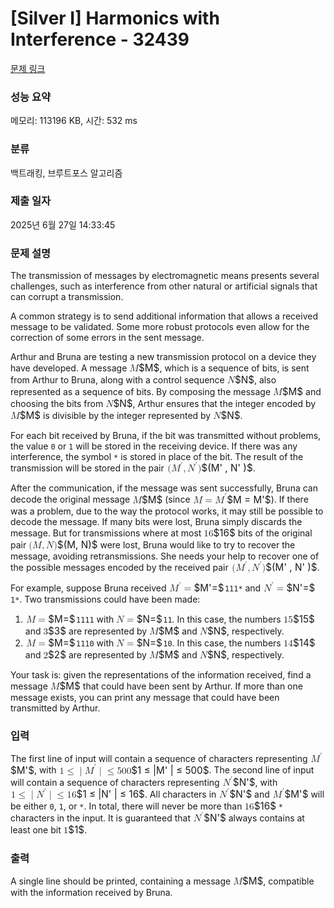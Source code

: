 # [Silver I] Harmonics with Interference - 32439 

[문제 링크](https://www.acmicpc.net/problem/32439) 

### 성능 요약

메모리: 113196 KB, 시간: 532 ms

### 분류

백트래킹, 브루트포스 알고리즘

### 제출 일자

2025년 6월 27일 14:33:45

### 문제 설명

<p>The transmission of messages by electromagnetic means presents several challenges, such as interference from other natural or artificial signals that can corrupt a transmission.</p>

<p>A common strategy is to send additional information that allows a received message to be validated. Some more robust protocols even allow for the correction of some errors in the sent message.</p>

<p>Arthur and Bruna are testing a new transmission protocol on a device they have developed. A message <mjx-container class="MathJax" jax="CHTML" style="font-size: 109%; position: relative;"><mjx-math class="MJX-TEX" aria-hidden="true"><mjx-mi class="mjx-i"><mjx-c class="mjx-c1D440 TEX-I"></mjx-c></mjx-mi></mjx-math><mjx-assistive-mml unselectable="on" display="inline"><math xmlns="http://www.w3.org/1998/Math/MathML"><mi>M</mi></math></mjx-assistive-mml><span aria-hidden="true" class="no-mathjax mjx-copytext">$M$</span></mjx-container>, which is a sequence of bits, is sent from Arthur to Bruna, along with a control sequence <mjx-container class="MathJax" jax="CHTML" style="font-size: 109%; position: relative;"><mjx-math class="MJX-TEX" aria-hidden="true"><mjx-mi class="mjx-i"><mjx-c class="mjx-c1D441 TEX-I"></mjx-c></mjx-mi></mjx-math><mjx-assistive-mml unselectable="on" display="inline"><math xmlns="http://www.w3.org/1998/Math/MathML"><mi>N</mi></math></mjx-assistive-mml><span aria-hidden="true" class="no-mathjax mjx-copytext">$N$</span></mjx-container>, also represented as a sequence of bits. By composing the message <mjx-container class="MathJax" jax="CHTML" style="font-size: 109%; position: relative;"><mjx-math class="MJX-TEX" aria-hidden="true"><mjx-mi class="mjx-i"><mjx-c class="mjx-c1D440 TEX-I"></mjx-c></mjx-mi></mjx-math><mjx-assistive-mml unselectable="on" display="inline"><math xmlns="http://www.w3.org/1998/Math/MathML"><mi>M</mi></math></mjx-assistive-mml><span aria-hidden="true" class="no-mathjax mjx-copytext">$M$</span></mjx-container> and choosing the bits from <mjx-container class="MathJax" jax="CHTML" style="font-size: 109%; position: relative;"><mjx-math class="MJX-TEX" aria-hidden="true"><mjx-mi class="mjx-i"><mjx-c class="mjx-c1D441 TEX-I"></mjx-c></mjx-mi></mjx-math><mjx-assistive-mml unselectable="on" display="inline"><math xmlns="http://www.w3.org/1998/Math/MathML"><mi>N</mi></math></mjx-assistive-mml><span aria-hidden="true" class="no-mathjax mjx-copytext">$N$</span></mjx-container>, Arthur ensures that the integer encoded by <mjx-container class="MathJax" jax="CHTML" style="font-size: 109%; position: relative;"><mjx-math class="MJX-TEX" aria-hidden="true"><mjx-mi class="mjx-i"><mjx-c class="mjx-c1D440 TEX-I"></mjx-c></mjx-mi></mjx-math><mjx-assistive-mml unselectable="on" display="inline"><math xmlns="http://www.w3.org/1998/Math/MathML"><mi>M</mi></math></mjx-assistive-mml><span aria-hidden="true" class="no-mathjax mjx-copytext">$M$</span></mjx-container> is divisible by the integer represented by <mjx-container class="MathJax" jax="CHTML" style="font-size: 109%; position: relative;"><mjx-math class="MJX-TEX" aria-hidden="true"><mjx-mi class="mjx-i"><mjx-c class="mjx-c1D441 TEX-I"></mjx-c></mjx-mi></mjx-math><mjx-assistive-mml unselectable="on" display="inline"><math xmlns="http://www.w3.org/1998/Math/MathML"><mi>N</mi></math></mjx-assistive-mml><span aria-hidden="true" class="no-mathjax mjx-copytext">$N$</span></mjx-container>.</p>

<p>For each bit received by Bruna, if the bit was transmitted without problems, the value <code>0</code> or <code>1</code> will be stored in the receiving device. If there was any interference, the symbol <code>*</code> is stored in place of the bit. The result of the transmission will be stored in the pair <mjx-container class="MathJax" jax="CHTML" style="font-size: 109%; position: relative;"><mjx-math class="MJX-TEX" aria-hidden="true"><mjx-mo class="mjx-n"><mjx-c class="mjx-c28"></mjx-c></mjx-mo><mjx-msup><mjx-mi class="mjx-i"><mjx-c class="mjx-c1D440 TEX-I"></mjx-c></mjx-mi><mjx-script style="vertical-align: 0.363em; margin-left: 0.054em;"><mjx-mo class="mjx-var" size="s"><mjx-c class="mjx-c2032"></mjx-c></mjx-mo></mjx-script></mjx-msup><mjx-mo class="mjx-n"><mjx-c class="mjx-c2C"></mjx-c></mjx-mo><mjx-msup space="2"><mjx-mi class="mjx-i"><mjx-c class="mjx-c1D441 TEX-I"></mjx-c></mjx-mi><mjx-script style="vertical-align: 0.363em; margin-left: 0.054em;"><mjx-mo class="mjx-var" size="s"><mjx-c class="mjx-c2032"></mjx-c></mjx-mo></mjx-script></mjx-msup><mjx-mo class="mjx-n"><mjx-c class="mjx-c29"></mjx-c></mjx-mo></mjx-math><mjx-assistive-mml unselectable="on" display="inline"><math xmlns="http://www.w3.org/1998/Math/MathML"><mo stretchy="false">(</mo><msup><mi>M</mi><mo data-mjx-alternate="1">′</mo></msup><mo>,</mo><msup><mi>N</mi><mo data-mjx-alternate="1">′</mo></msup><mo stretchy="false">)</mo></math></mjx-assistive-mml><span aria-hidden="true" class="no-mathjax mjx-copytext">$(M' , N' )$</span></mjx-container>.</p>

<p>After the communication, if the message was sent successfully, Bruna can decode the original message <mjx-container class="MathJax" jax="CHTML" style="font-size: 109%; position: relative;"><mjx-math class="MJX-TEX" aria-hidden="true"><mjx-mi class="mjx-i"><mjx-c class="mjx-c1D440 TEX-I"></mjx-c></mjx-mi></mjx-math><mjx-assistive-mml unselectable="on" display="inline"><math xmlns="http://www.w3.org/1998/Math/MathML"><mi>M</mi></math></mjx-assistive-mml><span aria-hidden="true" class="no-mathjax mjx-copytext">$M$</span></mjx-container> (since <mjx-container class="MathJax" jax="CHTML" style="font-size: 109%; position: relative;"><mjx-math class="MJX-TEX" aria-hidden="true"><mjx-mi class="mjx-i"><mjx-c class="mjx-c1D440 TEX-I"></mjx-c></mjx-mi><mjx-mo class="mjx-n" space="4"><mjx-c class="mjx-c3D"></mjx-c></mjx-mo><mjx-msup space="4"><mjx-mi class="mjx-i"><mjx-c class="mjx-c1D440 TEX-I"></mjx-c></mjx-mi><mjx-script style="vertical-align: 0.363em; margin-left: 0.054em;"><mjx-mo class="mjx-var" size="s"><mjx-c class="mjx-c2032"></mjx-c></mjx-mo></mjx-script></mjx-msup></mjx-math><mjx-assistive-mml unselectable="on" display="inline"><math xmlns="http://www.w3.org/1998/Math/MathML"><mi>M</mi><mo>=</mo><msup><mi>M</mi><mo data-mjx-alternate="1">′</mo></msup></math></mjx-assistive-mml><span aria-hidden="true" class="no-mathjax mjx-copytext">$M = M'$</span></mjx-container>). If there was a problem, due to the way the protocol works, it may still be possible to decode the message. If many bits were lost, Bruna simply discards the message. But for transmissions where at most <mjx-container class="MathJax" jax="CHTML" style="font-size: 109%; position: relative;"><mjx-math class="MJX-TEX" aria-hidden="true"><mjx-mn class="mjx-n"><mjx-c class="mjx-c31"></mjx-c><mjx-c class="mjx-c36"></mjx-c></mjx-mn></mjx-math><mjx-assistive-mml unselectable="on" display="inline"><math xmlns="http://www.w3.org/1998/Math/MathML"><mn>16</mn></math></mjx-assistive-mml><span aria-hidden="true" class="no-mathjax mjx-copytext">$16$</span></mjx-container> bits of the original pair <mjx-container class="MathJax" jax="CHTML" style="font-size: 109%; position: relative;"><mjx-math class="MJX-TEX" aria-hidden="true"><mjx-mo class="mjx-n"><mjx-c class="mjx-c28"></mjx-c></mjx-mo><mjx-mi class="mjx-i"><mjx-c class="mjx-c1D440 TEX-I"></mjx-c></mjx-mi><mjx-mo class="mjx-n"><mjx-c class="mjx-c2C"></mjx-c></mjx-mo><mjx-mi class="mjx-i" space="2"><mjx-c class="mjx-c1D441 TEX-I"></mjx-c></mjx-mi><mjx-mo class="mjx-n"><mjx-c class="mjx-c29"></mjx-c></mjx-mo></mjx-math><mjx-assistive-mml unselectable="on" display="inline"><math xmlns="http://www.w3.org/1998/Math/MathML"><mo stretchy="false">(</mo><mi>M</mi><mo>,</mo><mi>N</mi><mo stretchy="false">)</mo></math></mjx-assistive-mml><span aria-hidden="true" class="no-mathjax mjx-copytext">$(M, N)$</span></mjx-container> were lost, Bruna would like to try to recover the message, avoiding retransmissions. She needs your help to recover one of the possible messages encoded by the received pair <mjx-container class="MathJax" jax="CHTML" style="font-size: 109%; position: relative;"><mjx-math class="MJX-TEX" aria-hidden="true"><mjx-mo class="mjx-n"><mjx-c class="mjx-c28"></mjx-c></mjx-mo><mjx-msup><mjx-mi class="mjx-i"><mjx-c class="mjx-c1D440 TEX-I"></mjx-c></mjx-mi><mjx-script style="vertical-align: 0.363em; margin-left: 0.054em;"><mjx-mo class="mjx-var" size="s"><mjx-c class="mjx-c2032"></mjx-c></mjx-mo></mjx-script></mjx-msup><mjx-mo class="mjx-n"><mjx-c class="mjx-c2C"></mjx-c></mjx-mo><mjx-msup space="2"><mjx-mi class="mjx-i"><mjx-c class="mjx-c1D441 TEX-I"></mjx-c></mjx-mi><mjx-script style="vertical-align: 0.363em; margin-left: 0.054em;"><mjx-mo class="mjx-var" size="s"><mjx-c class="mjx-c2032"></mjx-c></mjx-mo></mjx-script></mjx-msup><mjx-mo class="mjx-n"><mjx-c class="mjx-c29"></mjx-c></mjx-mo></mjx-math><mjx-assistive-mml unselectable="on" display="inline"><math xmlns="http://www.w3.org/1998/Math/MathML"><mo stretchy="false">(</mo><msup><mi>M</mi><mo data-mjx-alternate="1">′</mo></msup><mo>,</mo><msup><mi>N</mi><mo data-mjx-alternate="1">′</mo></msup><mo stretchy="false">)</mo></math></mjx-assistive-mml><span aria-hidden="true" class="no-mathjax mjx-copytext">$(M' , N' )$</span></mjx-container>.</p>

<p>For example, suppose Bruna received <mjx-container class="MathJax" jax="CHTML" style="font-size: 109%; position: relative;"><mjx-math class="MJX-TEX" aria-hidden="true"><mjx-msup><mjx-mi class="mjx-i"><mjx-c class="mjx-c1D440 TEX-I"></mjx-c></mjx-mi><mjx-script style="vertical-align: 0.363em; margin-left: 0.054em;"><mjx-mo class="mjx-var" size="s"><mjx-c class="mjx-c2032"></mjx-c></mjx-mo></mjx-script></mjx-msup><mjx-mo class="mjx-n" space="4"><mjx-c class="mjx-c3D"></mjx-c></mjx-mo></mjx-math><mjx-assistive-mml unselectable="on" display="inline"><math xmlns="http://www.w3.org/1998/Math/MathML"><msup><mi>M</mi><mo data-mjx-alternate="1">′</mo></msup><mo>=</mo></math></mjx-assistive-mml><span aria-hidden="true" class="no-mathjax mjx-copytext">$M'=$</span> </mjx-container><code>111*</code> and <mjx-container class="MathJax" jax="CHTML" style="font-size: 109%; position: relative;"><mjx-math class="MJX-TEX" aria-hidden="true"><mjx-msup><mjx-mi class="mjx-i"><mjx-c class="mjx-c1D441 TEX-I"></mjx-c></mjx-mi><mjx-script style="vertical-align: 0.363em; margin-left: 0.054em;"><mjx-mo class="mjx-var" size="s"><mjx-c class="mjx-c2032"></mjx-c></mjx-mo></mjx-script></mjx-msup><mjx-mo class="mjx-n" space="4"><mjx-c class="mjx-c3D"></mjx-c></mjx-mo></mjx-math><mjx-assistive-mml unselectable="on" display="inline"><math xmlns="http://www.w3.org/1998/Math/MathML"><msup><mi>N</mi><mo data-mjx-alternate="1">′</mo></msup><mo>=</mo></math></mjx-assistive-mml><span aria-hidden="true" class="no-mathjax mjx-copytext">$N'=$</span> </mjx-container><code>1*</code>. Two transmissions could have been made:</p>

<ol>
	<li><mjx-container class="MathJax" jax="CHTML" style="font-size: 109%; position: relative;"> <mjx-math class="MJX-TEX" aria-hidden="true"><mjx-mi class="mjx-i"><mjx-c class="mjx-c1D440 TEX-I"></mjx-c></mjx-mi><mjx-mo class="mjx-n" space="4"><mjx-c class="mjx-c3D"></mjx-c></mjx-mo></mjx-math><mjx-assistive-mml unselectable="on" display="inline"><math xmlns="http://www.w3.org/1998/Math/MathML"><mi>M</mi><mo>=</mo></math></mjx-assistive-mml><span aria-hidden="true" class="no-mathjax mjx-copytext">$M=$</span> </mjx-container><code>1111</code> with <mjx-container class="MathJax" jax="CHTML" style="font-size: 109%; position: relative;"><mjx-math class="MJX-TEX" aria-hidden="true"><mjx-mi class="mjx-i"><mjx-c class="mjx-c1D441 TEX-I"></mjx-c></mjx-mi><mjx-mo class="mjx-n" space="4"><mjx-c class="mjx-c3D"></mjx-c></mjx-mo></mjx-math><mjx-assistive-mml unselectable="on" display="inline"><math xmlns="http://www.w3.org/1998/Math/MathML"><mi>N</mi><mo>=</mo></math></mjx-assistive-mml><span aria-hidden="true" class="no-mathjax mjx-copytext">$N=$</span> </mjx-container><code>11</code>. In this case, the numbers <mjx-container class="MathJax" jax="CHTML" style="font-size: 109%; position: relative;"><mjx-math class="MJX-TEX" aria-hidden="true"><mjx-mn class="mjx-n"><mjx-c class="mjx-c31"></mjx-c><mjx-c class="mjx-c35"></mjx-c></mjx-mn></mjx-math><mjx-assistive-mml unselectable="on" display="inline"><math xmlns="http://www.w3.org/1998/Math/MathML"><mn>15</mn></math></mjx-assistive-mml><span aria-hidden="true" class="no-mathjax mjx-copytext">$15$</span></mjx-container> and <mjx-container class="MathJax" jax="CHTML" style="font-size: 109%; position: relative;"><mjx-math class="MJX-TEX" aria-hidden="true"><mjx-mn class="mjx-n"><mjx-c class="mjx-c33"></mjx-c></mjx-mn></mjx-math><mjx-assistive-mml unselectable="on" display="inline"><math xmlns="http://www.w3.org/1998/Math/MathML"><mn>3</mn></math></mjx-assistive-mml><span aria-hidden="true" class="no-mathjax mjx-copytext">$3$</span></mjx-container> are represented by <mjx-container class="MathJax" jax="CHTML" style="font-size: 109%; position: relative;"><mjx-math class="MJX-TEX" aria-hidden="true"><mjx-mi class="mjx-i"><mjx-c class="mjx-c1D440 TEX-I"></mjx-c></mjx-mi></mjx-math><mjx-assistive-mml unselectable="on" display="inline"><math xmlns="http://www.w3.org/1998/Math/MathML"><mi>M</mi></math></mjx-assistive-mml><span aria-hidden="true" class="no-mathjax mjx-copytext">$M$</span></mjx-container> and <mjx-container class="MathJax" jax="CHTML" style="font-size: 109%; position: relative;"><mjx-math class="MJX-TEX" aria-hidden="true"><mjx-mi class="mjx-i"><mjx-c class="mjx-c1D441 TEX-I"></mjx-c></mjx-mi></mjx-math><mjx-assistive-mml unselectable="on" display="inline"><math xmlns="http://www.w3.org/1998/Math/MathML"><mi>N</mi></math></mjx-assistive-mml><span aria-hidden="true" class="no-mathjax mjx-copytext">$N$</span></mjx-container>, respectively.</li>
	<li><mjx-container class="MathJax" jax="CHTML" style="font-size: 109%; position: relative;"> <mjx-math class="MJX-TEX" aria-hidden="true"><mjx-mi class="mjx-i"><mjx-c class="mjx-c1D440 TEX-I"></mjx-c></mjx-mi><mjx-mo class="mjx-n" space="4"><mjx-c class="mjx-c3D"></mjx-c></mjx-mo></mjx-math><mjx-assistive-mml unselectable="on" display="inline"><math xmlns="http://www.w3.org/1998/Math/MathML"><mi>M</mi><mo>=</mo></math></mjx-assistive-mml><span aria-hidden="true" class="no-mathjax mjx-copytext">$M=$</span> </mjx-container><code>1110</code> with <mjx-container class="MathJax" jax="CHTML" style="font-size: 109%; position: relative;"><mjx-math class="MJX-TEX" aria-hidden="true"><mjx-mi class="mjx-i"><mjx-c class="mjx-c1D441 TEX-I"></mjx-c></mjx-mi><mjx-mo class="mjx-n" space="4"><mjx-c class="mjx-c3D"></mjx-c></mjx-mo></mjx-math><mjx-assistive-mml unselectable="on" display="inline"><math xmlns="http://www.w3.org/1998/Math/MathML"><mi>N</mi><mo>=</mo></math></mjx-assistive-mml><span aria-hidden="true" class="no-mathjax mjx-copytext">$N=$</span> </mjx-container><code>10</code>. In this case, the numbers <mjx-container class="MathJax" jax="CHTML" style="font-size: 109%; position: relative;"><mjx-math class="MJX-TEX" aria-hidden="true"><mjx-mn class="mjx-n"><mjx-c class="mjx-c31"></mjx-c><mjx-c class="mjx-c34"></mjx-c></mjx-mn></mjx-math><mjx-assistive-mml unselectable="on" display="inline"><math xmlns="http://www.w3.org/1998/Math/MathML"><mn>14</mn></math></mjx-assistive-mml><span aria-hidden="true" class="no-mathjax mjx-copytext">$14$</span></mjx-container> and <mjx-container class="MathJax" jax="CHTML" style="font-size: 109%; position: relative;"><mjx-math class="MJX-TEX" aria-hidden="true"><mjx-mn class="mjx-n"><mjx-c class="mjx-c32"></mjx-c></mjx-mn></mjx-math><mjx-assistive-mml unselectable="on" display="inline"><math xmlns="http://www.w3.org/1998/Math/MathML"><mn>2</mn></math></mjx-assistive-mml><span aria-hidden="true" class="no-mathjax mjx-copytext">$2$</span></mjx-container> are represented by <mjx-container class="MathJax" jax="CHTML" style="font-size: 109%; position: relative;"><mjx-math class="MJX-TEX" aria-hidden="true"><mjx-mi class="mjx-i"><mjx-c class="mjx-c1D440 TEX-I"></mjx-c></mjx-mi></mjx-math><mjx-assistive-mml unselectable="on" display="inline"><math xmlns="http://www.w3.org/1998/Math/MathML"><mi>M</mi></math></mjx-assistive-mml><span aria-hidden="true" class="no-mathjax mjx-copytext">$M$</span></mjx-container> and <mjx-container class="MathJax" jax="CHTML" style="font-size: 109%; position: relative;"><mjx-math class="MJX-TEX" aria-hidden="true"><mjx-mi class="mjx-i"><mjx-c class="mjx-c1D441 TEX-I"></mjx-c></mjx-mi></mjx-math><mjx-assistive-mml unselectable="on" display="inline"><math xmlns="http://www.w3.org/1998/Math/MathML"><mi>N</mi></math></mjx-assistive-mml><span aria-hidden="true" class="no-mathjax mjx-copytext">$N$</span></mjx-container>, respectively.</li>
</ol>

<p>Your task is: given the representations of the information received, find a message <mjx-container class="MathJax" jax="CHTML" style="font-size: 109%; position: relative;"><mjx-math class="MJX-TEX" aria-hidden="true"><mjx-mi class="mjx-i"><mjx-c class="mjx-c1D440 TEX-I"></mjx-c></mjx-mi></mjx-math><mjx-assistive-mml unselectable="on" display="inline"><math xmlns="http://www.w3.org/1998/Math/MathML"><mi>M</mi></math></mjx-assistive-mml><span aria-hidden="true" class="no-mathjax mjx-copytext">$M$</span></mjx-container> that could have been sent by Arthur. If more than one message exists, you can print any message that could have been transmitted by Arthur.</p>

### 입력 

 <p>The first line of input will contain a sequence of characters representing <mjx-container class="MathJax" jax="CHTML" style="font-size: 109%; position: relative;"><mjx-math class="MJX-TEX" aria-hidden="true"><mjx-msup><mjx-mi class="mjx-i"><mjx-c class="mjx-c1D440 TEX-I"></mjx-c></mjx-mi><mjx-script style="vertical-align: 0.363em; margin-left: 0.054em;"><mjx-mo class="mjx-var" size="s"><mjx-c class="mjx-c2032"></mjx-c></mjx-mo></mjx-script></mjx-msup></mjx-math><mjx-assistive-mml unselectable="on" display="inline"><math xmlns="http://www.w3.org/1998/Math/MathML"><msup><mi>M</mi><mo data-mjx-alternate="1">′</mo></msup></math></mjx-assistive-mml><span aria-hidden="true" class="no-mathjax mjx-copytext">$M'$</span></mjx-container>, with <mjx-container class="MathJax" jax="CHTML" style="font-size: 109%; position: relative;"><mjx-math class="MJX-TEX" aria-hidden="true"><mjx-mn class="mjx-n"><mjx-c class="mjx-c31"></mjx-c></mjx-mn><mjx-mo class="mjx-n" space="4"><mjx-c class="mjx-c2264"></mjx-c></mjx-mo><mjx-texatom space="4" texclass="ORD"><mjx-mo class="mjx-n"><mjx-c class="mjx-c7C"></mjx-c></mjx-mo></mjx-texatom><mjx-msup><mjx-mi class="mjx-i"><mjx-c class="mjx-c1D440 TEX-I"></mjx-c></mjx-mi><mjx-script style="vertical-align: 0.363em; margin-left: 0.054em;"><mjx-mo class="mjx-var" size="s"><mjx-c class="mjx-c2032"></mjx-c></mjx-mo></mjx-script></mjx-msup><mjx-texatom texclass="ORD"><mjx-mo class="mjx-n"><mjx-c class="mjx-c7C"></mjx-c></mjx-mo></mjx-texatom><mjx-mo class="mjx-n" space="4"><mjx-c class="mjx-c2264"></mjx-c></mjx-mo><mjx-mn class="mjx-n" space="4"><mjx-c class="mjx-c35"></mjx-c><mjx-c class="mjx-c30"></mjx-c><mjx-c class="mjx-c30"></mjx-c></mjx-mn></mjx-math><mjx-assistive-mml unselectable="on" display="inline"><math xmlns="http://www.w3.org/1998/Math/MathML"><mn>1</mn><mo>≤</mo><mrow data-mjx-texclass="ORD"><mo stretchy="false">|</mo></mrow><msup><mi>M</mi><mo data-mjx-alternate="1">′</mo></msup><mrow data-mjx-texclass="ORD"><mo stretchy="false">|</mo></mrow><mo>≤</mo><mn>500</mn></math></mjx-assistive-mml><span aria-hidden="true" class="no-mathjax mjx-copytext">$1 ≤ |M' | ≤ 500$</span></mjx-container>. The second line of input will contain a sequence of characters representing <mjx-container class="MathJax" jax="CHTML" style="font-size: 109%; position: relative;"><mjx-math class="MJX-TEX" aria-hidden="true"><mjx-msup><mjx-mi class="mjx-i"><mjx-c class="mjx-c1D441 TEX-I"></mjx-c></mjx-mi><mjx-script style="vertical-align: 0.363em; margin-left: 0.054em;"><mjx-mo class="mjx-var" size="s"><mjx-c class="mjx-c2032"></mjx-c></mjx-mo></mjx-script></mjx-msup></mjx-math><mjx-assistive-mml unselectable="on" display="inline"><math xmlns="http://www.w3.org/1998/Math/MathML"><msup><mi>N</mi><mo data-mjx-alternate="1">′</mo></msup></math></mjx-assistive-mml><span aria-hidden="true" class="no-mathjax mjx-copytext">$N'$</span></mjx-container>, with <mjx-container class="MathJax" jax="CHTML" style="font-size: 109%; position: relative;"><mjx-math class="MJX-TEX" aria-hidden="true"><mjx-mn class="mjx-n"><mjx-c class="mjx-c31"></mjx-c></mjx-mn><mjx-mo class="mjx-n" space="4"><mjx-c class="mjx-c2264"></mjx-c></mjx-mo><mjx-texatom space="4" texclass="ORD"><mjx-mo class="mjx-n"><mjx-c class="mjx-c7C"></mjx-c></mjx-mo></mjx-texatom><mjx-msup><mjx-mi class="mjx-i"><mjx-c class="mjx-c1D441 TEX-I"></mjx-c></mjx-mi><mjx-script style="vertical-align: 0.363em; margin-left: 0.054em;"><mjx-mo class="mjx-var" size="s"><mjx-c class="mjx-c2032"></mjx-c></mjx-mo></mjx-script></mjx-msup><mjx-texatom texclass="ORD"><mjx-mo class="mjx-n"><mjx-c class="mjx-c7C"></mjx-c></mjx-mo></mjx-texatom><mjx-mo class="mjx-n" space="4"><mjx-c class="mjx-c2264"></mjx-c></mjx-mo><mjx-mn class="mjx-n" space="4"><mjx-c class="mjx-c31"></mjx-c><mjx-c class="mjx-c36"></mjx-c></mjx-mn></mjx-math><mjx-assistive-mml unselectable="on" display="inline"><math xmlns="http://www.w3.org/1998/Math/MathML"><mn>1</mn><mo>≤</mo><mrow data-mjx-texclass="ORD"><mo stretchy="false">|</mo></mrow><msup><mi>N</mi><mo data-mjx-alternate="1">′</mo></msup><mrow data-mjx-texclass="ORD"><mo stretchy="false">|</mo></mrow><mo>≤</mo><mn>16</mn></math></mjx-assistive-mml><span aria-hidden="true" class="no-mathjax mjx-copytext">$1 ≤ |N' | ≤ 16$</span></mjx-container>. All characters in <mjx-container class="MathJax" jax="CHTML" style="font-size: 109%; position: relative;"><mjx-math class="MJX-TEX" aria-hidden="true"><mjx-msup><mjx-mi class="mjx-i"><mjx-c class="mjx-c1D441 TEX-I"></mjx-c></mjx-mi><mjx-script style="vertical-align: 0.363em; margin-left: 0.054em;"><mjx-mo class="mjx-var" size="s"><mjx-c class="mjx-c2032"></mjx-c></mjx-mo></mjx-script></mjx-msup></mjx-math><mjx-assistive-mml unselectable="on" display="inline"><math xmlns="http://www.w3.org/1998/Math/MathML"><msup><mi>N</mi><mo data-mjx-alternate="1">′</mo></msup></math></mjx-assistive-mml><span aria-hidden="true" class="no-mathjax mjx-copytext">$N'$</span></mjx-container> and <mjx-container class="MathJax" jax="CHTML" style="font-size: 109%; position: relative;"><mjx-math class="MJX-TEX" aria-hidden="true"><mjx-msup><mjx-mi class="mjx-i"><mjx-c class="mjx-c1D440 TEX-I"></mjx-c></mjx-mi><mjx-script style="vertical-align: 0.363em; margin-left: 0.054em;"><mjx-mo class="mjx-var" size="s"><mjx-c class="mjx-c2032"></mjx-c></mjx-mo></mjx-script></mjx-msup></mjx-math><mjx-assistive-mml unselectable="on" display="inline"><math xmlns="http://www.w3.org/1998/Math/MathML"><msup><mi>M</mi><mo data-mjx-alternate="1">′</mo></msup></math></mjx-assistive-mml><span aria-hidden="true" class="no-mathjax mjx-copytext">$M'$</span></mjx-container> will be either <code>0</code>, <code>1</code>, or <code>*</code>. In total, there will never be more than <mjx-container class="MathJax" jax="CHTML" style="font-size: 109%; position: relative;"><mjx-math class="MJX-TEX" aria-hidden="true"><mjx-mn class="mjx-n"><mjx-c class="mjx-c31"></mjx-c><mjx-c class="mjx-c36"></mjx-c></mjx-mn></mjx-math><mjx-assistive-mml unselectable="on" display="inline"><math xmlns="http://www.w3.org/1998/Math/MathML"><mn>16</mn></math></mjx-assistive-mml><span aria-hidden="true" class="no-mathjax mjx-copytext">$16$</span></mjx-container> <code>*</code> characters in the input. It is guaranteed that <mjx-container class="MathJax" jax="CHTML" style="font-size: 109%; position: relative;"><mjx-math class="MJX-TEX" aria-hidden="true"><mjx-msup><mjx-mi class="mjx-i"><mjx-c class="mjx-c1D441 TEX-I"></mjx-c></mjx-mi><mjx-script style="vertical-align: 0.363em; margin-left: 0.054em;"><mjx-mo class="mjx-var" size="s"><mjx-c class="mjx-c2032"></mjx-c></mjx-mo></mjx-script></mjx-msup></mjx-math><mjx-assistive-mml unselectable="on" display="inline"><math xmlns="http://www.w3.org/1998/Math/MathML"><msup><mi>N</mi><mo data-mjx-alternate="1">′</mo></msup></math></mjx-assistive-mml><span aria-hidden="true" class="no-mathjax mjx-copytext">$N'$</span></mjx-container> always contains at least one bit <mjx-container class="MathJax" jax="CHTML" style="font-size: 109%; position: relative;"><mjx-math class="MJX-TEX" aria-hidden="true"><mjx-mn class="mjx-n"><mjx-c class="mjx-c31"></mjx-c></mjx-mn></mjx-math><mjx-assistive-mml unselectable="on" display="inline"><math xmlns="http://www.w3.org/1998/Math/MathML"><mn>1</mn></math></mjx-assistive-mml><span aria-hidden="true" class="no-mathjax mjx-copytext">$1$</span></mjx-container>.</p>

### 출력 

 <p>A single line should be printed, containing a message <mjx-container class="MathJax" jax="CHTML" style="font-size: 109%; position: relative;"><mjx-math class="MJX-TEX" aria-hidden="true"><mjx-mi class="mjx-i"><mjx-c class="mjx-c1D440 TEX-I"></mjx-c></mjx-mi></mjx-math><mjx-assistive-mml unselectable="on" display="inline"><math xmlns="http://www.w3.org/1998/Math/MathML"><mi>M</mi></math></mjx-assistive-mml><span aria-hidden="true" class="no-mathjax mjx-copytext">$M$</span></mjx-container>, compatible with the information received by Bruna.</p>

